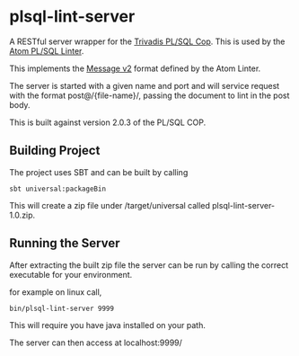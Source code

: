 # plsql-lint-server
A RESTful server wrapper for the [Trivadis PL/SQL Cop](https://www.salvis.com/blog/plsql-cop/). This is used by the [Atom PL/SQL Linter](https://github.com/bmazzarol/atom-plsql-linter).

This implements the [Message v2](http://steelbrain.me/linter/types/linter-message-v2.html) format defined by the Atom Linter.

The server is started with a given name and port and will service request with the format post@/{file-name}/,
passing the document to lint in the post body.

This is built against version 2.0.3 of the PL/SQL COP. 

## Building Project
The project uses SBT and can be built by calling 

`sbt universal:packageBin`

This will create a zip file under /target/universal called plsql-lint-server-1.0.zip.

## Running the Server
After extracting the built zip file the server can be run by calling the correct executable for your environment.

for example on linux call,

`bin/plsql-lint-server 9999`

This will require you have java installed on your path.

The server can then access at localhost:9999/
